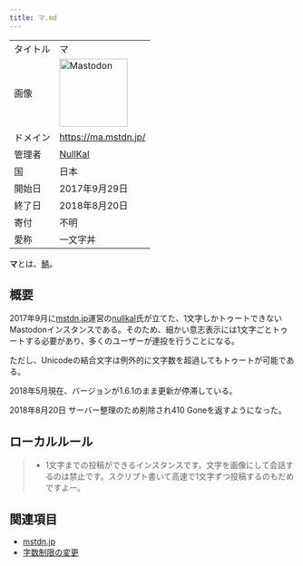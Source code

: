 ```yaml
---
title: マ.md
---
```

<div>

|          |                                                                                                                                                                                                                                                                                                        |
|----------|--------------------------------------------------------------------------------------------------------------------------------------------------------------------------------------------------------------------------------------------------------------------------------------------------------|
| タイトル | マ                                                                                                                                                                                                                                                                                                     |
| 画像     | [<img src="/images/thumb/0/00/Mastodon_logo.png/120px-Mastodon_logo.png" srcset="/images/thumb/0/00/Mastodon_logo.png/180px-Mastodon_logo.png 1.5x, /images/0/00/Mastodon_logo.png 2x" width="120" height="120" alt="Mastodon" />](/%E3%83%95%E3%82%A1%E3%82%A4%E3%83%AB:Mastodon_logo.png "Mastodon") |
| ドメイン | <a href="https://ma.mstdn.jp/" rel="nofollow">https://ma.mstdn.jp/</a>                                                                                                                                                                                                                                 |
| 管理者   | <a href="https://ma.mstdn.jp/@nullkal" rel="nofollow">NullKal</a>                                                                                                                                                                                                                                      |
| 国       | 日本                                                                                                                                                                                                                                                                                                   |
| 開始日   | 2017年9月29日                                                                                                                                                                                                                                                                                          |
| 終了日   | 2018年8月20日                                                                                                                                                                                                                                                                                          |
| 寄付     | 不明                                                                                                                                                                                                                                                                                                   |
| 愛称     | 一文字丼                                                                                                                                                                                                                                                                                               |

**マ**とは、[鯖](/%E3%82%A4%E3%83%B3%E3%82%B9%E3%82%BF%E3%83%B3%E3%82%B9 "インスタンス")。

## 概要

2017年9月に[mstdn.jp](/Mstdn.jp "Mstdn.jp")運営の[nullkal](/Nullkal "Nullkal")氏が立てた、1文字しかトゥートできないMastodonインスタンスである。そのため、細かい意志表示には1文字ごとトゥートする必要があり、多くのユーザーが連投を行うことになる。

ただし、Unicodeの結合文字は例外的に文字数を超過してもトゥートが可能である。

2018年5月現在、バージョンが1.6.1のまま更新が停滞している。

2018年8月20日 サーバー整理のため削除され410 Goneを返すようになった。

## ローカルルール

> -   1文字までの投稿ができるインスタンスです。文字を画像にして会話するのは禁止です。スクリプト書いて高速で1文字ずつ投稿するのもだめですよー。

## 関連項目

-   [mstdn.jp](/Mstdn.jp "Mstdn.jp")
-   [字数制限の変更](/%E5%AD%97%E6%95%B0%E5%88%B6%E9%99%90%E3%81%AE%E5%A4%89%E6%9B%B4 "字数制限の変更")

</div>
